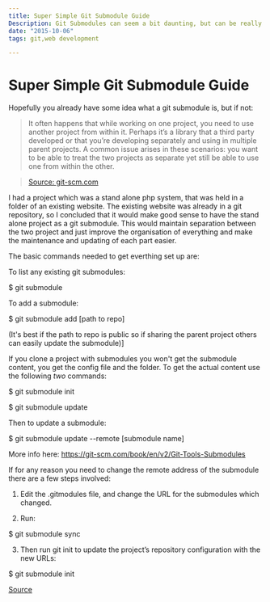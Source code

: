 ```yaml
---
title: Super Simple Git Submodule Guide
Description: Git Submodules can seem a bit daunting, but can be really useful. This is my super simple guide to using them.
date: "2015-10-06"
tags: git,web development

---
```

# Super Simple Git Submodule Guide

Hopefully you already have some idea what a git submodule is, but if not:

> It often happens that while working on one project, you need to use another project from within it. Perhaps it’s a library that a third party developed or that you’re developing separately and using in multiple parent projects. A common issue arises in these scenarios: you want to be able to treat the two projects as separate yet still be able to use one from within the other.

> [Source: git-scm.com](https://git-scm.com/book/en/v2/Git-Tools-Submodules)

I had a project which was a stand alone php system, that was held in a folder of an existing website. The existing website was already in a git repository, so I concluded that it would make good sense to have the stand alone project as a git submodule. This would maintain separation between the two project and just improve the organisation of everything and make the maintenance and updating of each part easier.

The basic commands needed to get everthing set up are:

To list any existing git submodules:

$ git submodule

To add a submodule:

$ git submodule add [path to repo] 

(It's best if the path to repo is public so if sharing the parent project others can easily update the submodule)]

If you clone a project with submodules you won't get the submodule content, you get the config file and the folder. To get the actual content use the following *two* commands:

$ git submodule init

$ git submodule update

Then to update a submodule:

$ git submodule update --remote [submodule name]

More info here: <https://git-scm.com/book/en/v2/Git-Tools-Submodules>

If for any reason you need to change the remote address of the submodule there are a few steps involved:

1) Edit the .gitmodules file, and change the URL for the submodules which changed.

2) Run:

$ git submodule sync

3) Then run git init to update the project’s repository configuration with the new URLs:

$ git submodule init

[Source](https://jtrancas.wordpress.com/2011/02/06/git-submodule-location/)



